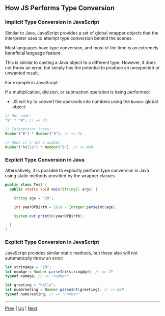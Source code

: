 ## How JS Performs Type Conversion

### Implicit Type Conversion in JavaScript
Similar to Java, JavaScript provides a set of global wrapper objects that the interpreter uses to attempt type conversion behind the scenes.

Most languages have type conversion, and most of the time is an extremely beneficial language feature.

This is similar to casting a Java object to a different type. However, it does not throw an error, but simply has the potential to produce an unexpected or unwanted result.

For example in JavaScript:

If a multiplication, division, or subtraction operation is being performed:

  * JS will try to convert the operands into numbers using the `Number` global object:

```js
// Our code:
"8" * "9"; // => 72

// Interpreter tries:
Number("8") * Number("9"); // => 72

// When it's not a number:
Number("hello") * Number("9"); // => NaN
```

### Explicit Type Conversion in Java
Alternatively, it is possible to explicitly perform type conversion in Java using static methods provided by the wrapper classes.

```java
public class Test {
  public static void main(String[] args) {

    String age = "29";

    int yearOfBirth = 2016 - Integer.parseInt(age);

    System.out.println(yearOfBirth);

  }
}
```

### Explicit Type Conversion in JavaScript
JavaScript provides similar static methods, but these also will not automatically throw an error:

```js
let stringAge = "29";
let numAge = Number.parseInt(stringAge); // => 29
typeof numAge; // => "number"

let greeting = "hello";
let numGreeting = Number.parseInt(greeting); // => NaN
typeof numGreeting; // => "number"
```

<hr>

[Prev](jsTypeConversion.md) | [Up](README.md) | [Next](conversionRefTable.md)

